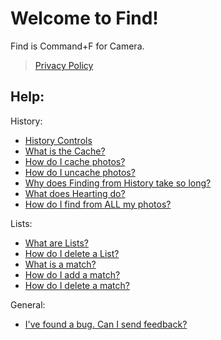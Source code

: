 # Welcome to Find!

Find is Command+F for Camera.
> [Privacy Policy](https://zjohnzheng.github.io/FindHelp/PrivacyPolicy.html)

## Help:

History:
- [History Controls](https://zjohnzheng.github.io/FindHelp/History-HistoryControls.html)
- [What is the Cache?](https://zjohnzheng.github.io/FindHelp/History-WhatIsTheCache.html)
- [How do I cache photos?](https://zjohnzheng.github.io/FindHelp/History-CachePhotos.html)
- [How do I uncache photos?](https://zjohnzheng.github.io/FindHelp/History-UncachePhotos.html)
- [Why does Finding from History take so long?](https://zjohnzheng.github.io/FindHelp/History-TakeLongTime.html)
- [What does Hearting do?](https://zjohnzheng.github.io/FindHelp/History-Hearting.html)
- [How do I find from ALL my photos?](https://zjohnzheng.github.io/FindHelp/History-FindFromAllPhotos.html)

Lists:
- [What are Lists?](https://zjohnzheng.github.io/FindHelp/Lists-WhatAreLists.html)
- [How do I delete a List?](https://zjohnzheng.github.io/FindHelp/Lists-DeleteList.html)
- [What is a match?](https://zjohnzheng.github.io/FindHelp/Lists-WhatIsAMatch.html)
- [How do I add a match?](https://zjohnzheng.github.io/FindHelp/Lists-AddMatch.html)
- [How do I delete a match?](https://zjohnzheng.github.io/FindHelp/Lists-DeleteMatch.html)

General:
- [I've found a bug. Can I send feedback?](https://zjohnzheng.github.io/FindHelp/FoundBug-SendFeedback.html)



